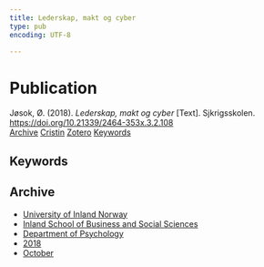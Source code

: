 ```yaml
---
title: Lederskap, makt og cyber
type: pub
encoding: UTF-8

---
```

<h1>Publication</h1>
<article id="csl-bib-container-RWVLSAKY" class="csl-bib-container">
  <div class="csl-bib-body"> <div class="csl-entry">Jøsok, Ø. (2018). <i>Lederskap, makt og cyber</i> [Text]. Sjkrigsskolen. <a href="https://doi.org/10.21339/2464-353x.3.2.108">https://doi.org/10.21339/2464-353x.3.2.108</a></div> </div>
  <div class="csl-bib-buttons">
    <a href="#taxonomy-article-RWVLSAKY" alt="archive" class="csl-bib-button">Archive</a>
    <a href="https://app.cristin.no/results/show.jsf?id=1621926" alt="Cristin" class="csl-bib-button">Cristin</a>
    <a href="http://zotero.org/groups/5881554/items/RWVLSAKY" alt="Zotero" class="csl-bib-button">Zotero</a>
    <a href="#keywords-article-RWVLSAKY" alt="keywords" class="csl-bib-button">Keywords</a>
  </div>
  <div id="csl-bib-meta-container-RWVLSAKY"></div>
</article>
<div id="csl-bib-meta-RWVLSAKY" class="csl-bib-meta">
  <article id="keywords-article-RWVLSAKY" class="keywords-article">
    <h1>Keywords</h1>
    
  </article>
  <article id="taxonomy-article-RWVLSAKY" class="taxonomy-article">
    <h1>Archive</h1>
    <ul>
      <li><a href="{{< params subfolder >}}en/archive/?key=3DCRN523">University of Inland Norway</a></li>
      <li><a href="{{< params subfolder >}}en/archive/?key=DU8Q9LN9">Inland School of Business and Social Sciences</a></li>
      <li><a href="{{< params subfolder >}}en/archive/?key=KTD9NXA8">Department of Psychology</a></li>
      <li><a href="{{< params subfolder >}}en/archive/?key=EQ5YLBRL">2018</a></li>
      <li><a href="{{< params subfolder >}}en/archive/?key=UFH3RR2G">October</a></li>
    </ul>
  </article>
</div>
